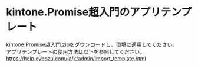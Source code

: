 # kintone.Promise超入門のアプリテンプレート
kintone.Promise超入門.zipをダウンロードし、環境に適用してください。<br>
アプリテンプレートの使用方法は以下を参照してください。<br>
https://help.cybozu.com/ja/k/admin/import_template.html
